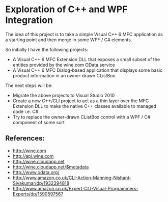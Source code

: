 # Exploration of C++ and WPF Integration

The idea of this project is to take a simple Visual C++ 6 MFC application as a starting point and then merge in some WPF / C# elements.

So initially I have the following projects:

- A Visual C++ 6 MFC Extension DLL that exposes a small subset of the entities provided by the wine.com OData service
- A Visual C++ 6 MFC Dialog-based application that displays some basic product information in an owner-drawn CListBox

The next steps will be:

- Migrate the above projects to Visual Studio 2010
- Create a new C++/CLI project to act as a thin layer over the MFC Extension DLL to make the native C++ classes available to managed code i.e. C#
- Try to replace the owner-drawn CListBox control with a WPF / C# component of some sort

## References:

- http://wine.com
- http://api.wine.com
- http://wine.cloudapp.net
- http://wine.cloudapp.net/$metadata
- http://www.odata.org/
- http://www.amazon.co.uk/CLI-Action-Manning-Nishant-Sivakumar/dp/1932394818
- http://www.amazon.co.uk/Expert-CLI-Visual-Programmers-Experts/dp/1590597567
